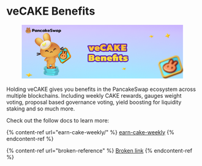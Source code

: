# veCAKE Benefits

<figure><img src="../../../.gitbook/assets/image (199).png" alt=""><figcaption></figcaption></figure>

Holding veCAKE gives you benefits in the PancakeSwap ecosystem across multiple blockchains. Including weekly CAKE rewards, gauges weight voting, proposal based governance voting, yield boosting for liquidity staking and so much more.

Check out the follow docs to learn more:

{% content-ref url="earn-cake-weekly/" %}
[earn-cake-weekly](earn-cake-weekly/)
{% endcontent-ref %}

{% content-ref url="broken-reference" %}
[Broken link](broken-reference)
{% endcontent-ref %}
